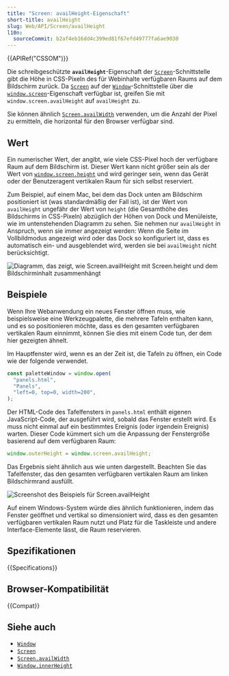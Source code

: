 ```yaml
---
title: "Screen: availHeight-Eigenschaft"
short-title: availHeight
slug: Web/API/Screen/availHeight
l10n:
  sourceCommit: b2af4eb16dd4c399ed81f67efd49777fa6ae9030
---
```


{{APIRef("CSSOM")}}

Die schreibgeschützte **`availHeight`**-Eigenschaft der [`Screen`](/de/docs/Web/API/Screen)-Schnittstelle gibt die Höhe in CSS-Pixeln des für Webinhalte verfügbaren Raums auf dem Bildschirm zurück. Da [`Screen`](/de/docs/Web/API/Screen) auf der [`Window`](/de/docs/Web/API/Window)-Schnittstelle über die [`window.screen`](/de/docs/Web/API/Window/screen)-Eigenschaft verfügbar ist, greifen Sie mit `window.screen.availHeight` auf `availHeight` zu.

Sie können ähnlich [`Screen.availWidth`](/de/docs/Web/API/Screen/availWidth) verwenden, um die Anzahl der Pixel zu ermitteln, die horizontal für den Browser verfügbar sind.

## Wert

Ein numerischer Wert, der angibt, wie viele CSS-Pixel hoch der verfügbare Raum auf dem Bildschirm ist. Dieser Wert kann nicht größer sein als der Wert von [`window.screen.height`](/de/docs/Web/API/Screen/height) und wird geringer sein, wenn das Gerät oder der Benutzeragent vertikalen Raum für sich selbst reserviert.

Zum Beispiel, auf einem Mac, bei dem das Dock unten am Bildschirm positioniert ist (was standardmäßig der Fall ist), ist der Wert von `availHeight` ungefähr der Wert von `height` (die Gesamthöhe des Bildschirms in CSS-Pixeln) abzüglich der Höhen von Dock und Menüleiste, wie im untenstehenden Diagramm zu sehen. Sie nehmen nur `availHeight` in Anspruch, wenn sie immer angezeigt werden: Wenn die Seite im Vollbildmodus angezeigt wird oder das Dock so konfiguriert ist, dass es automatisch ein- und ausgeblendet wird, werden sie bei `availHeight` nicht berücksichtigt.

![Diagramm, das zeigt, wie Screen.availHeight mit Screen.height und dem Bildschirminhalt zusammenhängt](availheight-diagram.svg)

## Beispiele

Wenn Ihre Webanwendung ein neues Fenster öffnen muss, wie beispielsweise eine Werkzeugpalette, die mehrere Tafeln enthalten kann, und es so positionieren möchte, dass es den gesamten verfügbaren vertikalen Raum einnimmt, können Sie dies mit einem Code tun, der dem hier gezeigten ähnelt.

Im Hauptfenster wird, wenn es an der Zeit ist, die Tafeln zu öffnen, ein Code wie der folgende verwendet.

```js
const paletteWindow = window.open(
  "panels.html",
  "Panels",
  "left=0, top=0, width=200",
);
```

Der HTML-Code des Tafelfensters in `panels.html` enthält eigenen JavaScript-Code, der ausgeführt wird, sobald das Fenster erstellt wird. Es muss nicht einmal auf ein bestimmtes Ereignis (oder irgendein Ereignis) warten. Dieser Code kümmert sich um die Anpassung der Fenstergröße basierend auf dem verfügbaren Raum:

```js
window.outerHeight = window.screen.availHeight;
```

Das Ergebnis sieht ähnlich aus wie unten dargestellt. Beachten Sie das Tafelfenster, das den gesamten verfügbaren vertikalen Raum am linken Bildschirmrand ausfüllt.

![Screenshot des Beispiels für Screen.availHeight](screen-availheight.png)

Auf einem Windows-System würde dies ähnlich funktionieren, indem das Fenster geöffnet und vertikal so dimensioniert wird, dass es den gesamten verfügbaren vertikalen Raum nutzt und Platz für die Taskleiste und andere Interface-Elemente lässt, die Raum reservieren.

## Spezifikationen

{{Specifications}}

## Browser-Kompatibilität

{{Compat}}

## Siehe auch

- [`Window`](/de/docs/Web/API/Window)
- [`Screen`](/de/docs/Web/API/Screen)
- [`Screen.availWidth`](/de/docs/Web/API/Screen/availWidth)
- [`Window.innerHeight`](/de/docs/Web/API/Window/innerHeight)
